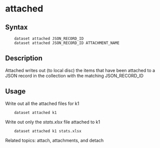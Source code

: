 
# attached

## Syntax

```
    dataset attached JSON_RECORD_ID
    dataset attached JSON_RECORD_ID ATTACHMENT_NAME
```

## Description

Attached writes out (to local disc) the items that have been attached to a JSON record in the collection with
the matching JSON_RECORD_ID

## Usage

Write out all the attached files for k1

```shell
    dataset attached k1
```

Write out only the *stats.xlsx* file attached to k1

```shell
    dataset attached k1 stats.xlsx
```

Related topics: attach, attachments, and detach

